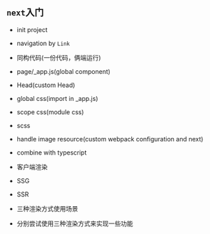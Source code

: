 ## `next`入门
* init project
* navigation by `Link`
* 同构代码(一份代码，俩端运行)
* page/_app.js(global component)
* Head(custom Head)
* global css(import in _app.js)
* scope css(module css)
* scss
* handle image resource(custom webpack configuration and next)
* combine with typescript

* 客户端渲染
* SSG
* SSR

* 三种渲染方式使用场景
* 分别尝试使用三种渲染方式来实现一些功能
